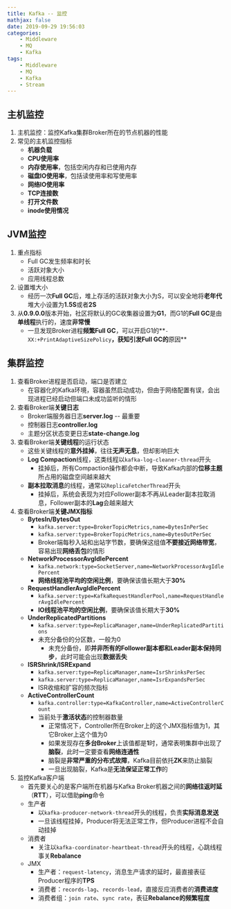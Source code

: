 ```yaml
---
title: Kafka -- 监控
mathjax: false
date: 2019-09-29 19:56:03
categories:
    - Middleware
    - MQ
    - Kafka
tags:
    - Middleware
    - MQ
    - Kafka
    - Stream
---
```


## 主机监控
1. 主机监控：监控Kafka集群Broker所在的节点机器的性能
2. 常见的主机监控指标
    - **机器负载**
    - **CPU使用率**
    - **内存使用率**，包括空闲内存和已使用内存
    - **磁盘IO使用率**，包括读使用率和写使用率
    - **网络IO使用率**
    - **TCP连接数**
    - **打开文件数**
    - **inode使用情况**

<!-- more -->

## JVM监控
1. 重点指标
    - Full GC发生频率和时长
    - 活跃对象大小
    - 应用线程总数
2. 设置堆大小
    - 经历一次**Full GC**后，堆上存活的活跃对象大小为S，可以安全地将**老年代**堆大小设置为**1.5S**或者**2S**
3. 从**0.9.0.0**版本开始，社区将默认的GC收集器设置为**G1**，而G1的**Full GC**是由**单线程**执行的，速度**非常慢**
    - 一旦发现Broker进程**频繁Full GC**，可以开启G1的**`-XX:+PrintAdaptiveSizePolicy`**，获知引发Full GC的**原因**

## 集群监控
1. 查看Broker进程是否启动，端口是否建立
    - 在容器化的Kafka环境，容器虽然启动成功，但由于网络配置有误，会出现进程已经启动但端口未成功监听的情形
2. 查看Broker端**关键日志**
    - Broker端服务器日志**server.log** -- 最重要
    - 控制器日志**controller.log**
    - 主题分区状态变更日志**state-change.log**
3. 查看Broker端**关键线程**的运行状态
    - 这些关键线程的**意外挂掉**，往往**无声无息**，但却影响巨大
    - **Log Compaction**线程，这类线程以`kafka-log-cleaner-thread`开头
        - 挂掉后，所有Compaction操作都会中断，导致Kafka内部的**位移主题**所占用的磁盘空间越来越大
    - **副本拉取消息**的线程，通常以`ReplicaFetcherThread`开头
        - 挂掉后，系统会表现为对应Follower副本不再从Leader副本拉取消息，Follower副本的**Lag**会越来越大
4. 查看Broker端**关键JMX指标**
    - **BytesIn/BytesOut**
        - `kafka.server:type=BrokerTopicMetrics,name=BytesInPerSec`
        - `kafka.server:type=BrokerTopicMetrics,name=BytesOutPerSec`
        - Broker端每秒入站和出站字节数，要确保这组值**不要接近网络带宽**，容易出现**网络丢包**的情形
    - **NetworkProcessorAvgIdlePercent**
        - `kafka.network:type=SocketServer,name=NetworkProcessorAvgIdlePercent`
        - **网络线程池平均的空闲比例**，要确保该值长期大于**30%**
    - **RequestHandlerAvgIdlePercent**
        - `kafka.server:type=KafkaRequestHandlerPool,name=RequestHandlerAvgIdlePercent`
        - **IO线程池平均的空闲比例**，要确保该值长期大于**30%**
    - **UnderReplicatedPartitions**
        - `kafka.server:type=ReplicaManager,name=UnderReplicatedPartitions`
        - 未充分备份的分区数，一般为0
            - 未充分备份，即**并非所有的Follower副本都和Leader副本保持同步**，此时可能会出现**数据丢失**
    - **ISRShrink/ISRExpand**
        - `kafka.server:type=ReplicaManager,name=IsrShrinksPerSec`
        - `kafka.server:type=ReplicaManager,name=IsrExpandsPerSec`
        - ISR收缩和扩容的频次指标
    - **ActiveControllerCount**
        - `kafka.controller:type=KafkaController,name=ActiveControllerCount`
        - 当前处于**激活状态**的控制器数量
            - 正常情况下，Controller所在Broker上的这个JMX指标值为1，其它Broker上这个值为0
            - 如果发现存在**多台Broker**上该值都是**1**时，通常表明集群中出现了**脑裂**，此时一定要查看**网络连通性**
            - 脑裂是**非常严重的分布式故障**，Kafka目前依托**ZK**来防止脑裂
            - 一旦出现脑裂，Kafka是**无法保证正常工作**的
5. 监控Kafka客户端
    - 首先要关心的是客户端所在机器与Kafka Broker机器之间的**网络往返时延**（**RTT**），可以借助**ping**命令
    - 生产者
        - 以`kafka-producer-network-thread`开头的线程，负责**实际消息发送**
        - 一旦该线程挂掉，Producer将无法正常工作，但Producer进程不会自动挂掉
    - 消费者
        - 关注以`kafka-coordinator-heartbeat-thread`开头的线程，心跳线程事关**Rebalance**
    - JMX
        - 生产者：`request-latency`，消息生产请求的延时，最直接表征Producer程序的**TPS**
        - 消费者：`records-lag`、`records-lead`，直接反应消费者的**消费进度**
        - 消费者组：`join rate`、`sync rate`，表征**Rebalance的频繁程度**
